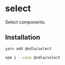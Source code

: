 # select

Select components.

## Installation

```sh
yarn add @ndla/select
```

```sh
npm i --save @ndla/select
```
